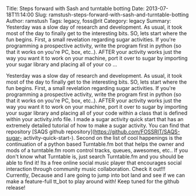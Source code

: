 Title: Steps forward with Sash and turntable botting
Date: 2013-07-18T11:14:00
Slug: ramstush-steps-forward-with-sash-and-turntable-botting
Author: ramstush
Tags: legacy, foss@rit
Category: legacy
Summary: Yesterday was a slow day of research and development. As usual, it took most of the day to finally get to the interesting bits. SO, lets start where the fun begins. First, a small revelation regarding sugar activities. If you're programming a prospective activity, write the program first in python (so that it works on you're PC, box, etc..). AFTER your activity works just the way you want it to work on your machine, port it over to sugar by importing your sugar library and placing all of your co ... 

Yesterday was a slow day of research and development. As usual, it took most
of the day to finally get to the interesting bits. SO, lets start where the
fun begins. First, a small revelation regarding sugar activities. If you're
programming a prospective activity, write the program first in python (so that
it works on you're PC, box, etc..). AFTER your activity works just the way you
want it to work on your machine, port it over to sugar by importing your sugar
library and placing all of your code within a class that is defined within
your activity.info file. I made a sugar activity quick start that has an
extremely detailed tutorial of how to make a sugar activity. You can find that
repository [SAQS github repository](https://github.com/FOSSRIT/SAQS-sugar-
activity-quick-start-). Second on the list of cool happenings is the
continuation of a python based Turntable.fm bot that helps the owner and mods
of a turntable.fm room control tracks, queues, awesomes, etc.. If you don't
know what Turntable is, just search Turntable.fm and you should be able to
find it! Its a free online social music player that encourages social
interaction through community music collaboration. Check it out!!! Currently,
Decause and I are going to jump into bot land and see if we can make a
feature-full tt_bot to play around with! Keep tuned for the github release!


